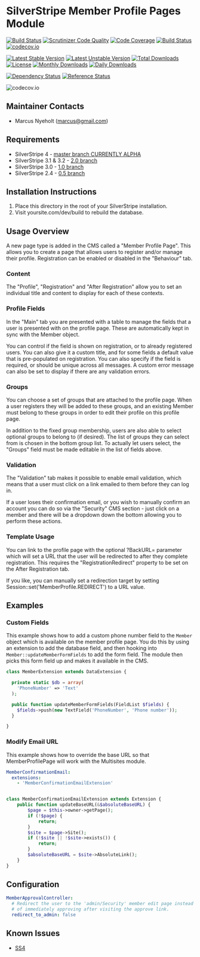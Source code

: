 SilverStripe Member Profile Pages Module
========================================
[![Build Status](https://travis-ci.org/gordonbanderson/silverstripe-memberprofiles.svg?branch=upgradess41)](https://travis-ci.org/gordonbanderson/silverstripe-memberprofiles)
[![Scrutinizer Code Quality](https://scrutinizer-ci.com/g/gordonbanderson/silverstripe-memberprofiles/badges/quality-score.png?b=upgradess41)](https://scrutinizer-ci.com/g/gordonbanderson/silverstripe-memberprofiles/?branch=upgradess41)
[![Code Coverage](https://scrutinizer-ci.com/g/gordonbanderson/silverstripe-memberprofiles/badges/coverage.png?b=upgradess41)](https://scrutinizer-ci.com/g/gordonbanderson/silverstripe-memberprofiles/?branch=upgradess41)
[![Build Status](https://scrutinizer-ci.com/g/gordonbanderson/silverstripe-memberprofiles/badges/build.png?b=upgradess41)](https://scrutinizer-ci.com/g/gordonbanderson/silverstripe-memberprofiles/build-status/upgradess41)
[![codecov.io](https://codecov.io/github/gordonbanderson/silverstripe-memberprofiles/coverage.svg?branch=upgradess41)](https://codecov.io/github/gordonbanderson/silverstripe-memberprofiles?branch=upgradess41)

[![Latest Stable Version](https://poser.pugx.org/symbiote/silverstripe-memberprofiles/version)](https://packagist.org/packages/symbiote/silverstripe-memberprofiles)
[![Latest Unstable Version](https://poser.pugx.org/symbiote/silverstripe-memberprofiles/v/unstable)](//packagist.org/packages/symbiote/silverstripe-memberprofiles)
[![Total Downloads](https://poser.pugx.org/symbiote/silverstripe-memberprofiles/downloads)](https://packagist.org/packages/symbiote/silverstripe-memberprofiles)
[![License](https://poser.pugx.org/symbiote/silverstripe-memberprofiles/license)](https://packagist.org/packages/symbiote/silverstripe-memberprofiles)
[![Monthly Downloads](https://poser.pugx.org/symbiote/silverstripe-memberprofiles/d/monthly)](https://packagist.org/packages/symbiote/silverstripe-memberprofiles)
[![Daily Downloads](https://poser.pugx.org/symbiote/silverstripe-memberprofiles/d/daily)](https://packagist.org/packages/symbiote/silverstripe-memberprofiles)

[![Dependency Status](https://www.versioneye.com/php/symbiote:silverstripe-memberprofiles/badge.svg)](https://www.versioneye.com/php/symbiote:silverstripe-memberprofiles)
[![Reference Status](https://www.versioneye.com/php/symbiote:silverstripe-memberprofiles/reference_badge.svg?style=flat)](https://www.versioneye.com/php/symbiote:silverstripe-memberprofiles/references)

![codecov.io](https://codecov.io/github/gordonbanderson/silverstripe-memberprofiles/branch.svg?branch=upgradess41)

Maintainer Contacts
-------------------
*  Marcus Nyeholt (<marcus@gmail.com>)

Requirements
------------

* SilverStripe 4 - [master branch CURRENTLY ALPHA](https://github.com/ajshort/silverstripe-memberprofiles)
* SilverStripe 3.1 & 3.2 - [2.0 branch](https://github.com/ajshort/silverstripe-memberprofiles/tree/2.0)
* SilverStripe 3.0 - [1.0 branch](https://github.com/ajshort/silverstripe-memberprofiles/tree/1.0)
* SilverStripe 2.4 - [0.5 branch](https://github.com/ajshort/silverstripe-memberprofiles/tree/0.5)

Installation Instructions
-------------------------

1. Place this directory in the root of your SilverStripe installation.
2. Visit yoursite.com/dev/build to rebuild the database.

Usage Overview
--------------
A new page type is added in the CMS called a "Member Profile Page". This allows
you to create a page that allows users to register and/or manage their profile.
Registration can be enabled or disabled in the "Behaviour" tab.

### Content
The "Profile", "Registration" and "After Registration" allow you to set an
individual title and content to display for each of these contexts.

### Profile Fields
In the "Main" tab you are presented with a table to manage the fields that a
user is presented with on the profile page. These are automatically kept in
sync with the Member object.

You can control if the field is shown on registration, or to already registered
users. You can also give it a custom title, and for some fields a default value
that is pre-populated on registration. You can also specify if the field is
required, or should be unique across all messages. A custom error message can
also be set to display if there are any validation errors.

### Groups
You can choose a set of groups that are attached to the profile page. When a
user registers they will be added to these groups, and an existing Member must
belong to these groups in order to edit their profile on this profile page.

In addition to the fixed group membership, users are also able to select optional
groups to belong to (if desired). The list of groups they can select from is
chosen in the bottom group list. To actually let users select, the "Groups"
field must be made editable in the list of fields above.

### Validation
The "Validation" tab makes it possible to enable email validation, which means
that a user must click on a link emailed to them before they can log in.

If a user loses their confirmation email, or you wish to manually confirm an
account you can do so via the "Security" CMS section - just click on a member
and there will be a dropdown down the bottom allowing you to perform these
actions.

### Template Usage
You can link to the profile page with the optional ?BackURL= parameter
which will set a URL that the user will be redirected to after they complete
registration. This requires the "RegistrationRedirect" property to be set
on the After Registration tab.

If you like, you can manually set a redirection target by setting
Session::set('MemberProfile.REDIRECT') to a URL value.

Examples
--------

### Custom Fields

This example shows how to add a custom phone number field to the `Member` object
which is available on the member profile page. You do this by using an extension
to add the database field, and then hooking into `Member::updateMemberFormFields`
to add the form field. The module then picks this form field up and makes it 
available in the CMS.

```php
class MemberExtension extends DataExtension {

  private static $db = array(
    'PhoneNumber' => 'Text'
  );

  public function updateMemberFormFields(FieldList $fields) {
    $fields->push(new TextField('PhoneNumber', 'Phone number'));
  }

}
```

### Modify Email URL

This example shows how to override the base URL so that MemberProfilePage will 
work with the Multisites module.

```yml
MemberConfirmationEmail:
  extensions:
    - 'MemberConfirmationEmailExtension'
```

```php

class MemberConfirmationEmailExtension extends Extension {
	public function updateBaseURL(&$absoluteBaseURL) {
		$page = $this->owner->getPage();
		if (!$page) {
			return;
		}
		$site = $page->Site();
		if (!$site || !$site->exists()) {
			return;
		}
		$absoluteBaseURL = $site->AbsoluteLink();
	}
}
```

Configuration
------------
```yml
MemberApprovalController:
  # Redirect the user to the 'admin/Security' member edit page instead
  # of immediately approving after visiting the approve link.
  redirect_to_admin: false
```

Known Issues
------------
- [SS4](https://github.com/symbiote/silverstripe-memberprofiles/pull/137)

